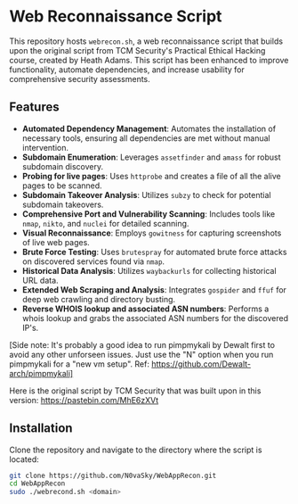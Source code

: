 # Web Reconnaissance Script

This repository hosts `webrecon.sh`, a web reconnaissance script that builds upon the original script from TCM Security's Practical Ethical Hacking course, created by Heath Adams. This script has been enhanced to improve functionality, automate dependencies, and increase usability for comprehensive security assessments. 

## Features

- **Automated Dependency Management**: Automates the installation of necessary tools, ensuring all dependencies are met without manual intervention.
- **Subdomain Enumeration**: Leverages `assetfinder` and `amass` for robust subdomain discovery.
- **Probing for live pages**: Uses `httprobe` and creates a file of all the alive pages to be scanned. 
- **Subdomain Takeover Analysis**: Utilizes `subzy` to check for potential subdomain takeovers.
- **Comprehensive Port and Vulnerability Scanning**: Includes tools like `nmap`, `nikto`, and `nuclei` for detailed scanning.
- **Visual Reconnaissance**: Employs `gowitness` for capturing screenshots of live web pages.
- **Brute Force Testing**: Uses `brutespray` for automated brute force attacks on discovered services found via `nmap`.
- **Historical Data Analysis**: Utilizes `waybackurls` for collecting historical URL data.
- **Extended Web Scraping and Analysis**: Integrates `gospider` and `ffuf` for deep web crawling and directory busting.
- **Reverse WHOIS lookup and associated ASN numbers**: Performs a whois lookup and grabs the associated ASN numbers for the discovered IP's.

[Side note: It's probably a good idea to run pimpmykali by Dewalt first to avoid any other unforseen issues. Just use the "N" option when you run pimpmykali for a "new vm setup". Ref: https://github.com/Dewalt-arch/pimpmykali]

Here is the original script by TCM Security that was built upon in this version: https://pastebin.com/MhE6zXVt

## Installation

Clone the repository and navigate to the directory where the script is located:

```bash
git clone https://github.com/N0vaSky/WebAppRecon.git
cd WebAppRecon
sudo ./webrecond.sh <domain>
